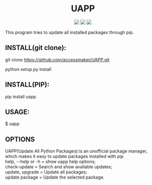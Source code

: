 <h1 align="center">UAPP</h1>

<p align="center">
<img src="http://img.shields.io/static/v1?label=STATUS&message=EM%20DESENVOLVIMENTO&color=GREEN&style=for-the-badge"/>
<img src="http://img.shields.io/static/v1?label=VERSION&message=1.0&color=blue&style=for-the-badge"/>
<img src="https://img.shields.io/github/license/accessmaker/UAPP?style=for-the-badge"/>
</p>


This program tries to update all installed packages through pip.

<h2>INSTALL(git clone):</h2>

git clone https://github.com/accessmaker/UAPP.git

python setup.py install


<h2>INSTALL(PIP):</h2>


pip install uapp


<h2>USAGE:</h2>

$ uapp


<h2>OPTIONS</h2>

UAPP(Update All Python Packages):is an unofficial package manager, which makes it easy to update packages installed with pip<br>
        help, --help or -h = show uapp help options;<br>
        check-update = Search and show available updates;<br>
        update, upgrade = Update all packages;<br>
        update package = Update the selected package.